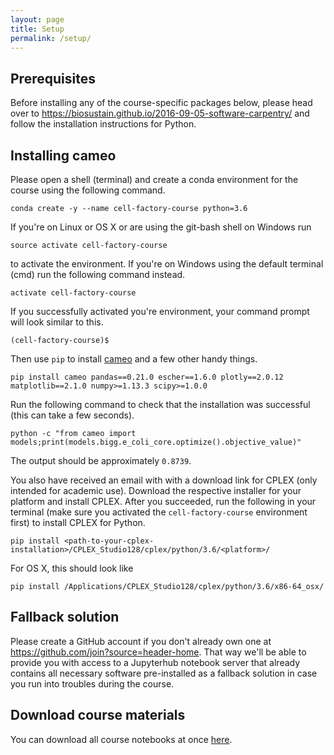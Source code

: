 ```yaml
---
layout: page
title: Setup
permalink: /setup/
---
```


## Prerequisites

Before installing any of the course-specific packages below, please head over to <https://biosustain.github.io/2016-09-05-software-carpentry/> and
follow the installation instructions for Python.

## Installing cameo

Please open a shell (terminal) and create a conda environment for the course using the following command.

    conda create -y --name cell-factory-course python=3.6

If you're on Linux or OS X or are using the git-bash shell on Windows run

    source activate cell-factory-course

to activate the environment. If you're on Windows using the default terminal (cmd) run the following command instead.

    activate cell-factory-course

If you successfully activated you're environment, your command prompt will look similar to this.

    (cell-factory-course)$

Then use `pip` to install [cameo](http://cameo.bio) and a few other handy things.

    pip install cameo pandas==0.21.0 escher==1.6.0 plotly==2.0.12 matplotlib==2.1.0 numpy>=1.13.3 scipy>=1.0.0

Run the following command to check that the installation was successful (this can take a few seconds).

    python -c "from cameo import models;print(models.bigg.e_coli_core.optimize().objective_value)"

The output should be approximately `0.8739`.

You also have received an email with with a download link for CPLEX (only intended for academic use). Download the respective installer for your platform and install CPLEX. After you succeeded, run the following in your terminal (make sure you activated the `cell-factory-course` environment first) to install CPLEX for Python.

    pip install <path-to-your-cplex-installation>/CPLEX_Studio128/cplex/python/3.6/<platform>/

 For OS X, this should look like

 	pip install /Applications/CPLEX_Studio128/cplex/python/3.6/x86-64_osx/

## Fallback solution

Please create a GitHub account if you don't already own one at <https://github.com/join?source=header-home>. That way we'll be able to provide you with access to a Jupyterhub notebook server that already contains all necessary software pre-installed as a fallback solution in case you run into troubles during the course.

## Download course materials

 You can download all course notebooks at once [here](https://github.com/biosustain/cell-factory-design-course/archive/master.zip).
